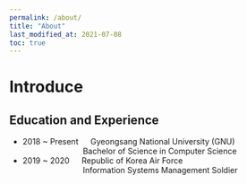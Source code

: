 ```yaml
---
permalink: /about/
title: "About"
last_modified_at: 2021-07-08
toc: true
---
```


# Introduce
## Education and Experience
- 2018 ~ Present &emsp; Gyeongsang National University (GNU)
<br> &emsp; &emsp; &emsp; &emsp; &emsp; &emsp;   Bachelor of Science in Computer Science
- 2019 ~ 2020 &emsp; Republic of Korea Air Force
<br> &emsp; &emsp; &emsp; &emsp; &emsp; &emsp;   Information Systems Management Soldier

